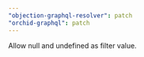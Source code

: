 ```yaml
---
"objection-graphql-resolver": patch
"orchid-graphql": patch
---
```


Allow null and undefined as filter value.
